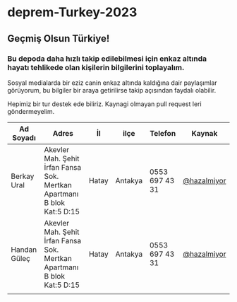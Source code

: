 # deprem-Turkey-2023
## Geçmiş Olsun Türkiye!
### Bu depoda daha hızlı takip edilebilmesi için enkaz altında hayatı tehlikede olan kişilerin bilgilerini toplayalım.

Sosyal medialarda bir eziz canin enkaz altında kaldığına dair paylaşımlar görüyorum, bu bilgiler bir araya getirilirse takip açısından faydalı olabilir.

Hepimiz bir tur destek ede biliriz. Kaynagi olmayan pull request leri göndermeyelim.


| Ad Soyadı |  Adres | İl | ilçe |  Telefon |  Kaynak |
|---|---|---|---|---|---|
| Berkay Ural  | Akevler Mah. Şehit İrfan Fansa Sok. Mertkan Apartmanı B blok Kat:5 D:15  | Hatay  | Antakya | 0553 697 43 31  | [@hazalmiyor](https://twitter.com/hazalmiyor/status/1623241366380609537)  |
| Handan Güleç  |  Akevler Mah. Şehit İrfan Fansa Sok. Mertkan Apartmanı B blok Kat:5 D:15 | Hatay  | Antakya  | 0553 697 43 31  |  [@hazalmiyor](https://twitter.com/hazalmiyor/status/1623241366380609537) |
|   |   |   |   |   |   |
